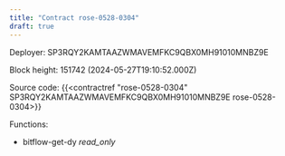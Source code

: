 ```yaml
---
title: "Contract rose-0528-0304"
draft: true
---
```

Deployer: SP3RQY2KAMTAAZWMAVEMFKC9QBX0MH91010MNBZ9E


 



Block height: 151742 (2024-05-27T19:10:52.000Z)

Source code: {{<contractref "rose-0528-0304" SP3RQY2KAMTAAZWMAVEMFKC9QBX0MH91010MNBZ9E rose-0528-0304>}}

Functions:

* bitflow-get-dy _read_only_
